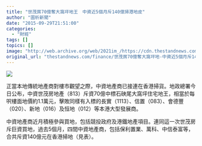 ```yaml
---
title: "世茂房70億奪大窩坪地王　中資近5個月斥140億掃港地皮"
author: "圖析新聞"
date: "2015-09-29T21:51:00"
categories:
  - "財經"
tags: []
topics: []
image: "http://web.archive.org/web/2021im_/https://cdn.thestandnews.com/media/photos/cache/20150929-14_osdMY_1200x0.png"
original_url: "thestandnews.com/finance/世茂房70億奪大窩坪地-中資近5個月斥140億掃港地皮"
---
```

![](http://web.archive.org/web/2021im_/https://cdn.thestandnews.com/media/photos/cache/20150929-14_osdMY_1200x0.png)

正當本地傳統地產商對樓市觀望之際，中資地產商已接連在香港掃貨。地政總署今日公布，中資世茂房地產（813）斥資70億中標石硤尾大窩坪住宅地王，相當於每呎樓面地價約1.1萬元，擊敗同樣有入標的長實（1113）、信置（083）、會德豐（020）、新地（016）及恒地（012）等本港大型發展商。

中資地產商近月積極參與買地，包括競投政府及港鐵地產項目。連同這一次世茂房斥巨資買地，過去5個月，四間中資地產商，包括保利置業、萬科、中信泰富等，合共斥資140億元在香港掃地（見表）。